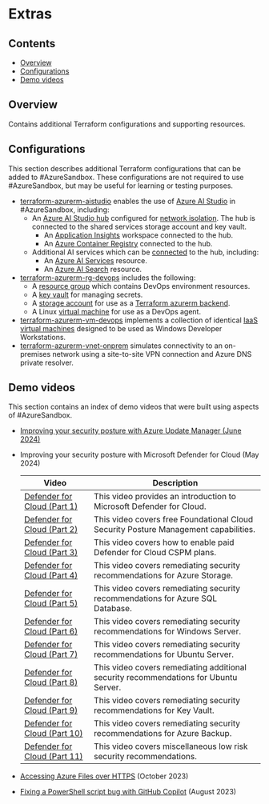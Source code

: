 # Extras

## Contents

* [Overview](#overview)
* [Configurations](#configurations)
* [Demo videos](#demo-videos)

## Overview

Contains additional Terraform configurations and supporting resources.

## Configurations

This section describes additional Terraform configurations that can be added to #AzureSandbox. These configurations are not required to use #AzureSandbox, but may be useful for learning or testing purposes.

* [terraform-azurerm-aistudio](./terraform-azurerm-aistudio/) enables the use of [Azure AI Studio](https://learn.microsoft.com/en-us/azure/ai-studio/what-is-ai-studio) in #AzureSandbox, including:
  * An [Azure AI Studio hub](https://learn.microsoft.com/en-us/azure/ai-studio/concepts/ai-resources) configured for [network isolation](https://learn.microsoft.com/azure/ai-studio/how-to/configure-managed-network). The hub is connected to the shared services storage account and key vault.
    * An [Application Insights](https://learn.microsoft.com/azure/azure-monitor/app/app-insights-overview) workspace connected to the hub.
    * An [Azure Container Registry](https://learn.microsoft.com/azure/container-registry/container-registry-intro) connected to the hub.
  * Additional AI services which can be [connected](https://learn.microsoft.com/azure/ai-studio/concepts/connections) to the hub, including:
    * An [Azure AI Services](https://learn.microsoft.com/azure/ai-services/what-are-ai-services) resource.
    * An [Azure AI Search](https://learn.microsoft.com/en-us/azure/search/search-what-is-azure-search) resource.
* [terraform-azurerm-rg-devops](./terraform-azurerm-rg-devops/) includes the following:
  * A [resource group](https://learn.microsoft.com/azure/azure-glossary-cloud-terminology#resource-group) which contains DevOps environment resources.
  * A [key vault](https://learn.microsoft.com/azure/key-vault/general/overview) for managing secrets.
  * A [storage account](https://learn.microsoft.com/azure/azure-glossary-cloud-terminology#storage-account) for use as a [Terraform azurerm backend](https://developer.hashicorp.com/terraform/language/settings/backends/azurerm).
  * A Linux [virtual machine](https://learn.microsoft.com/azure/azure-glossary-cloud-terminology#vm) for use as a DevOps agent.
* [terraform-azurerm-vm-devops](./terraform-azurerm-vm-devops/) implements a collection of identical [IaaS](https://azure.microsoft.com/overview/what-is-iaas/) [virtual machines](https://learn.microsoft.com/azure/azure-glossary-cloud-terminology#vm) designed to be used as Windows Developer Workstations.
* [terraform-azurerm-vnet-onprem](./terraform-azurerm-vnet-onprem/) simulates connectivity to an on-premises network using a site-to-site VPN connection and Azure DNS private resolver.

## Demo videos

This section contains an index of demo videos that were built using aspects of #AzureSandbox.

* [Improving your security posture with Azure Update Manager (June 2024)](https://youtu.be/QjDE-JdbRD8)
* Improving your security posture with Microsoft Defender for Cloud (May 2024)

  Video | Description
  --- | ---
  [Defender for Cloud (Part 1)](https://youtu.be/G4QPSFIV6qQ) | This video provides an introduction to Microsoft Defender for Cloud.
  [Defender for Cloud (Part 2)](https://youtu.be/buXWnMrkXGE) | This video covers free Foundational Cloud Security Posture Management capabilities.
  [Defender for Cloud (Part 3)](https://youtu.be/rbtH9FyDrP8) | This video covers how to enable paid Defender for Cloud CSPM plans.
  [Defender for Cloud (Part 4)](https://youtu.be/Qynm6h7Yp6k) | This video covers remediating security recommendations for Azure Storage.
  [Defender for Cloud (Part 5)](https://youtu.be/mcdDRLBlLEg) | This video covers remediating security recommendations for Azure SQL Database.
  [Defender for Cloud (Part 6)](https://youtu.be/GA9ts3pSsvg) | This video covers remediating security recommendations for Windows Server.
  [Defender for Cloud (Part 7)](https://youtu.be/AxfKPxXkzA4) | This video covers remediating security recommendations for Ubuntu Server.
  [Defender for Cloud (Part 8)](https://youtu.be/h9AAFFdvCX4) | This video covers remediating additional security recommendations for Ubuntu Server.
  [Defender for Cloud (Part 9)](https://youtu.be/BzZxv4i9SK8) | This video covers remediating security recommendations for Key Vault.
  [Defender for Cloud (Part 10)](https://youtu.be/kYDhGpeM04Y) | This video covers remediating security recommendations for Azure Backup.
  [Defender for Cloud (Part 11)](https://youtu.be/O4mNKNuwN44) | This video covers miscellaneous low risk security recommendations.

* [Accessing Azure Files over HTTPS](https://youtu.be/6ft5rxET8Pc) (October 2023)
* [Fixing a PowerShell script bug with GitHub Copilot](https://youtu.be/xRgdzc_Rl9w) (August 2023)
